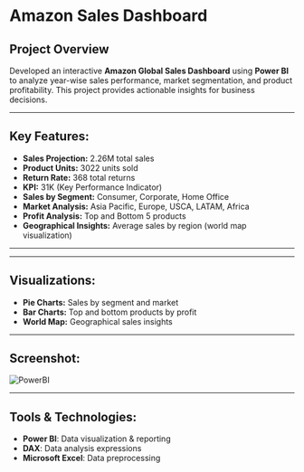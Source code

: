 # Amazon Sales Dashboard 

## Project Overview
Developed an interactive **Amazon Global Sales Dashboard** using **Power BI** to analyze year-wise sales performance, market segmentation, and product profitability. This project provides actionable insights for business decisions.

---

## **Key Features:**
- **Sales Projection:** 2.26M total sales
- **Product Units:** 3022 units sold
- **Return Rate:** 368 total returns
- **KPI:** 31K (Key Performance Indicator)
- **Sales by Segment:** Consumer, Corporate, Home Office
- **Market Analysis:** Asia Pacific, Europe, USCA, LATAM, Africa
- **Profit Analysis:** Top and Bottom 5 products
- **Geographical Insights:** Average sales by region (world map visualization)

---


---

## **Visualizations:**
- **Pie Charts:** Sales by segment and market
- **Bar Charts:** Top and bottom products by profit
- **World Map:** Geographical sales insights

---

## **Screenshot:**

![PowerBI](https://github.com/user-attachments/assets/4284f9f9-44e7-4ef5-b4d4-c9ff147eee05)


---

## **Tools & Technologies:**
- **Power BI**: Data visualization & reporting
- **DAX**: Data analysis expressions
- **Microsoft Excel**: Data preprocessing

